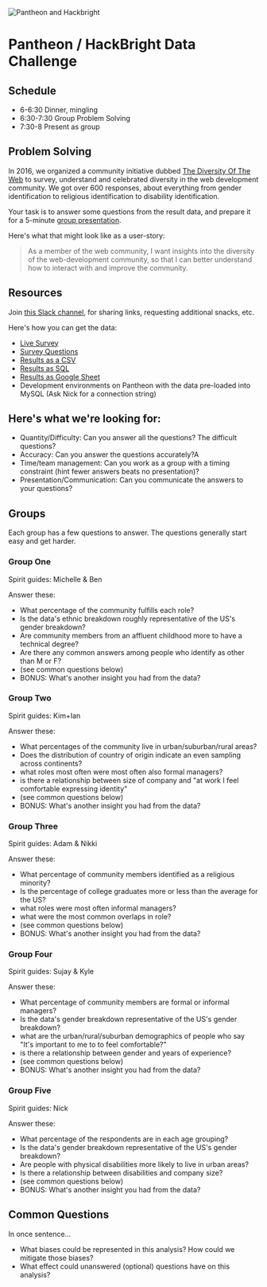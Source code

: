 ![Pantheon and Hackbright](https://raw.githubusercontent.com/pantheon-systems/hackbright/master/logos.png)

# Pantheon / HackBright Data Challenge

## Schedule

* 6-6:30 Dinner, mingling
* 6:30-7:30 Group Problem Solving
* 7:30-8 Present as group

## Problem Solving

In 2016, we organized a community initiative dubbed [The Diversity Of The Web](https://github.com/drupaldiversity/diversity-of-the-web) to survey, understand and celebrated diversity in the web development community.  We got over 600 responses, about everything from gender identification to religious identification to disability identification.

Your task is to answer some questions from the result data, and prepare it for a 5-minute [group presentation](https://docs.google.com/presentation/d/17szOwIovthOAp7VDMi8wk6GR-KDywbMFZKvUqoIl_7o/edit#slide=id.g20835186bb_0_59).  

Here's what that might look like as a user-story:

> As a member of the web community, I want insights into the diversity of the web-development community, so that I can better understand how to interact with and improve the community.

## Resources

Join [this Slack channel](https://diversityoftheweb.slack.com/shared_invite/MTY5NjYwNDQyNDA0LTE0OTIyMDk2MjktNDc4MmMxMTY2OQ), for sharing links, requesting additional snacks, etc.

Here's how you can get the data:

* [Live Survey](https://www.getfeedback.com/r/YTxWLJqn/53172847-72b1-4d7a-8b56-8f800df84587)
* [Survey Questions](https://github.com/drupaldiversity/diversity-of-the-web/blob/master/SURVEY.md)
* [Results as a CSV](https://raw.githubusercontent.com/pantheon-systems/hackbright/master/cleaned_response_data_4_13_17.csv)
* [Results as SQL](https://raw.githubusercontent.com/pantheon-systems/hackbright/master/cleaned_response_data_4_13_17.sql)
* [Results as Google Sheet](https://docs.google.com/spreadsheets/d/1PYJk_vx6eOO2cosqywD0-ZhQM6Eki8RA0r_F2tw9V4I/edit#gid=1641068829)
* Development environments on Pantheon with the data pre-loaded into MySQL (Ask Nick for a connection string)

## Here's what we're looking for:

* Quantity/Difficulty: Can you answer all the questions?  The difficult questions?
* Accuracy: Can you answer the questions accurately?A
* Time/team management: Can you work as a group with a timing constraint (hint fewer answers beats no presentation)?
* Presentation/Communication: Can you communicate the answers to your questions?

## Groups

Each group has a few questions to answer.  The questions generally start easy and get harder.

### Group One
Spirit guides: Michelle & Ben

Answer these:
* What percentage of the community fulfills each role?
* Is the data's ethnic breakdown roughly representative of the US's gender breakdown?
* Are community members from an affluent childhood more to have a technical degree?
* Are there any common answers among people who identify as other than M or F?
* (see common questions below)
* BONUS: What's another insight you had from the data?

### Group Two
Spirit guides: Kim+Ian

Answer these:
* What percentages of the community live in urban/suburban/rural areas?
* Does the distribution of country of origin indicate an even sampling across continents?
* what roles most often were most often also formal managers?
* is there a relationship between size of company and "at work I feel comfortable expressing identity"
* (see common questions below)
* BONUS: What's another insight you had from the data?

### Group Three
Spirit guides: Adam & Nikki

Answer these:
* What percentage of community members identified as a religious minority?
* Is the percentage of college graduates more or less than the average for the US?
* what roles were most often informal managers?
* what were the most common overlaps in role?
* (see common questions below)
* BONUS: What's another insight you had from the data?

### Group Four
Spirit guides: Sujay & Kyle

Answer these:
* What percentage of community members are formal or informal managers?
* Is the data's gender breakdown representative of the US's gender breakdown?
* what are the urban/rural/suburban demographics of people who say "It's important to me to to feel comfortable?"
* is there a relationship between gender and years of experience?
* (see common questions below)
* BONUS: What's another insight you had from the data?

### Group Five
Spirit guides: Nick

Answer these:
* What percentage of the respondents are in each age grouping?
* Is the data's gender breakdown representative of the US's gender breakdown?
* Are people with physical disabilities more likely to live in urban areas?
* Is there a relationship between disabilities and company size?
* (see common questions below)
* BONUS: What's another insight you had from the data?

## Common Questions

In once sentence…
* What biases could be represented in this analysis? How could we mitigate those biases?
* What effect could unanswered (optional) questions have on this analysis?

